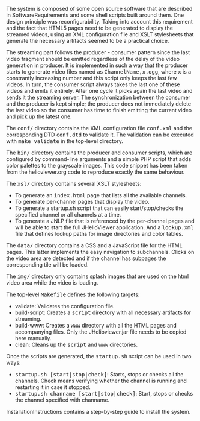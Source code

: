 The system is composed of some open source software that are described in SoftwareRequirements and some shell scripts built around them. One design principle was reconfigurability. Taking into account this requirement and the fact that HTML5 pages need to be generated to display the streamed videos, using an XML configuration file and XSLT stylesheets that generate the necessary artifacts seemed to be a practical choice.

The streaming part follows the producer - consumer pattern since the last video fragment should be emitted regardless of the delay of the video generation in producer. It is implemented in such a way that the producer starts to generate video files named as <tt>ChannelName,x.ogg</tt>, where <tt>x</tt> is a constrantly increasing number and this script only keeps the last few videos.  In turn, the consumer script always takes the last one of these videos and emits it entirely. After one cycle it picks again the last video and sends it the streaming server. The synchronization between the consumer and the producer is kept simple; the producer does not immediately delete the last video so the consumer has time to finish emitting the current video and pick up the latest one.

The <tt>conf/</tt> directory contains the XML configuration file <tt>conf.xml</tt> and the corresponding DTD <tt>conf.dtd</tt> to validate it. The validation can be executed with <tt>make validate</tt> in the top-level directory.

The <tt>bin/</tt> directory contains the producer and consumer scripts, which are configured by command-line arguments and a simple PHP script that adds color palettes to the grayscale images. This code snippet has been taken from the helioviewer.org code to reproduce exactly the same behaviour.

The <tt>xsl/</tt> directory contains several XSLT stylesheets:
  * To generate an <tt>index.html</tt> page that lists all the available channels.
  * To generate per-channel pages that display the video.
  * To generate a startup.sh script that can easily start/stop/checks the specified channel or all channels at a time.
  * To generate a JNLP file that is referenced by the per-channel pages and will be able to start the full JHelioViewer application.
And a <tt>lookup.xml</tt> file that defines lookup paths for image directories and color tables.

The <tt>data/</tt> directory contains a CSS and a JavaScript file for the HTML pages. This latter implements the easy navigation to subchannels. Clicks on the video area are detected and if the channel has subpages the corresponding tile will be loaded.

The <tt>img/</tt> directory only contains splash images that are used on the html video area while the video is loading.

The top-level <tt>Makefile</tt> defines the following targets:
  * validate: Validates the configuration file.
  * build-script: Creates a <tt>script</tt> directory with all necessary artifacts for streaming.
  * build-www: Creates a <tt>www</tt> directory with all the HTML pages and accompanying files. Only the JHelioviewer.jar file needs to be copied here manually.
  * clean: Cleans up the <tt>script</tt> and <tt>www</tt> directories.

Once the scripts are generated, the <tt>startup.sh</tt> script can be used in two ways:
  * <tt>startup.sh [start|stop|check]</tt>: Starts, stops or checks all the channels. Check means verifying whether the channel is running and restarting it in case it stopped.
  * <tt>startup.sh channame [start|stop|check]</tt>: Start, stops or checks the channel specified with channame.

InstallationInstructions contains a step-by-step guide to install the system.
